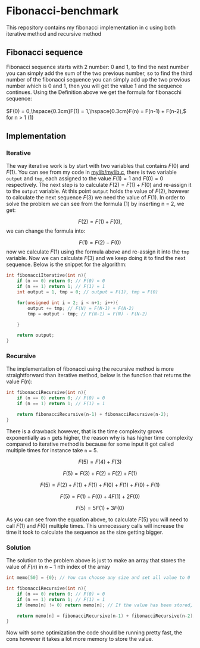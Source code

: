 # Fibonacci-benchmark
This repository contains my fibonacci implementation in c using both iterative method and recursive method

## Fibonacci sequence
Fibonacci sequence starts with 2 number: 0 and 1, to find the next number you can simply add the sum of the two previous number, so to find the third number of the fibonacci sequence you can simply add up the two previous number which is 0 and 1, then you will get the value 1 and the sequence continues. Using the Definition above we get the formula for fibonacchi sequence:
<br>
<br>
$F(0) = 0,\hspace{0.3cm}F(1) = 1,\hspace{0.3cm}F(n) = F(n-1) + F(n-2),$ for n > 1 (1)
<br>

## Implementation

### Iterative
The way iterative work is by start with two variables that contains $F(0)$ and $F(1)$. You can see from my code in [mylib/mylib.c](mylib/mylib.c), there is two variable `output` and `tmp`, each assigned to the value $F(1) = 1$ and $F(0) = 0$ respectively. The next step is to calculate $F(2)=F(1)+F(0)$ and re-assign it to the `output` variable. At this point `output` holds the value of $F(2)$, however to calculate the next sequence $F(3)$ we need the value of $F(1)$. In order to solve the problem we can see from the formula (1) by inserting n = 2, we get:

$$F(2) = F(1) + F(0),$$
we can change the formula into:

$$F(1) = F(2) - F(0)$$
now we calculate $F(1)$ using the formula above and re-assign it into the `tmp` variable. Now we can calculate $F(3)$ and we keep doing it to find the next sequence. Below is the snippet for the algorithm:

```c
int fibonacciIterative(int n){
    if (n == 0) return 0; // F(0) = 0
    if (n == 1) return 1; // F(1) = 1
    int output = 1, tmp = 0; // output = F(1), tmp = F(0)

    for(unsigned int i = 2; i < n+1; i++){
        output += tmp; // F(N) = F(N-1) + F(N-2)
        tmp = output - tmp; // F(N-1) = F(N) - F(N-2)

    }

    return output;
}
```
### Recursive
The implementation of fibonacci using the recursive method is more straightforward than iterative method, below is the function that returns the value $F(n)$:

```c
int fibonacciRecursive(int n){
    if (n == 0) return 0; // F(0) = 0
    if (n == 1) return 1; // F(1) = 1

    return fibonacciRecursive(n-1) + fibonacciRecursive(n-2);
}
```

There is a drawback however, that is the time complexity grows exponentially as `n` gets higher, the reason why is has higher time complexity compared to iterative method is because for some input it got called multiple times for instance take `n` = 5.

$$F(5) = F(4) + F(3)$$

$$F(5) = F(3) + F(2) + F(2) + F(1)$$

$$F(5) = F(2) + F(1) + F(1) + F(0) + F(1) + F(0) + F(1)$$

$$F(5) = F(1) + F(0) + 4F(1) + 2F(0)$$

$$F(5) = 5F(1) + 3F(0)$$

As you can see from the equation above, to calculate $F(5)$ you will need to call $F(1)$ and $F(0)$ multiple times. This unnecessary calls will increase the time it took to calculate the sequence as the size getting bigger.

### Solution
The solution to the problem above is just to make an array that stores the value of $F(n)$ in $n-1$ nth index of the array

```c
int memo[50] = {0}; // You can choose any size and set all value to 0 

int fibonacciRecursive(int n){
    if (n == 0) return 0; // F(0) = 0
    if (n == 1) return 1; // F(1) = 1
    if (memo[n] != 0) return memo[n]; // If the value has been stored, return it

    return memo[n] = fibonacciRecursive(n-1) + fibonacciRecursive(n-2); // Calculate the value and store it in the memo array
}
```
Now with some optimization the code should be running pretty fast, the cons  however it takes a lot more memory to store the value.
